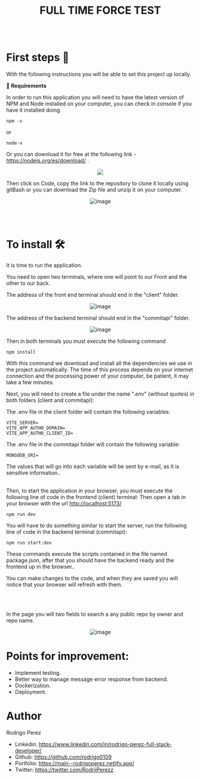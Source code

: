 <div align="center">
<h1> FULL TIME FORCE TEST </h1>
</div>

<br>
<br>
<h1> First steps 🚀 </h1>

With the following instructions you will be able to set this project up locally.

**📑    Requirements**

In order to run this application you will need to have the latest version of NPM and Node installed on your computer, you can check in console if you have it installed doing 

```
npm -v
```
or

``` 
node-v
```

Or you can download it for free at the following link - <https://nodejs.org/es/download/> .


<div align="center">

![](./Readme/Aspose.Words.ea102fbd-e677-478a-991b-66b51ee3534b.002.png)

</div>

Then click on Code, copy the link to the repository to clone it locally using gitBash or you can download the Zip file and unzip it on your computer.

<div align="center">

![image](https://github.com/rodrigo0109/fullTimeForce/assets/74619422/eb3d40a3-5de0-49b6-93ca-78b73ba2265c)

</div>

<br>
<br>
<h1>To install 🛠 </h1>

It is time to run the application.

You need to open two terminals, where one will point to our Front and the other to our back.

The address of the front end terminal should end in the "client" folder.
<div align="center">

![image](https://github.com/rodrigo0109/fullTimeForce/assets/74619422/0934d60a-2949-4afd-b921-a0e378aca4f5)

</div>

The address of the backend terminal should end in the "commitapi" folder.
<div align="center">

![image](https://github.com/rodrigo0109/fullTimeForce/assets/74619422/d32e82f8-943b-4bce-91a9-6a1aac694a0b)

</div>


Then in both terminals you must execute the following command

```
npm install
```

With this command we download and install all the dependencies we use in the project automatically. The time of this process depends on your internet connection and the processing power of your computer, be patient, it may take a few minutes.

Next, you will need to create a file under the name ".env" (without quotes) in both folders (client and commitapi):

The .env file in the client folder will contain the following variables:

```
VITE_SERVER=
VITE_APP_AUTH0_DOMAIN=
VITE_APP_AUTH0_CLIENT_ID=

```

The .env file in the commitapi folder will contain the following variable:

```
MONGODB_URI=

```
The values that will go into each variable will be sent by e-mail, as it is sensitive information..
<br>
<br>


Then, to start the application in your browser, you must execute the following line of code in the frontend (client) terminal:
Then open a tab in your browser with the url <http://localhost:5173/>

```
npm run dev
```


You will have to do something similar to start the server, run the following line of code in the backend terminal (commitapi):

```
npm run start:dev
```

These commands execute the scripts contained in the file named package.json, after that you should have the backend ready and the frontend up in the browser..

You can make changes to the code, and when they are saved you will notice that your browser will refresh with them.

<br>
<br>

In the page you will two fields to search a any public repo by owner and repo name.
<div align="center">
  
![image](https://github.com/rodrigo0109/fullTimeForce/assets/74619422/564d7b06-0beb-4828-be94-255911bdcf0a)

</div>

<h1> Points for improvement: </h1>

- Implement testing.
- Better way to manage message error response from backend.
- Dockerization.
- Deployment.

<h1> Author </h1>

Rodrigo Perez

- Linkedin: <https://www.linkedin.com/in/rodrigo-perez-full-stack-developer/>
- Github: <https://github.com/rodrigo0109>
- Portfolio: <https://main--rodrigoperez.netlify.app/>
- Twitter: <https://twitter.com/RodriiPerezz>
